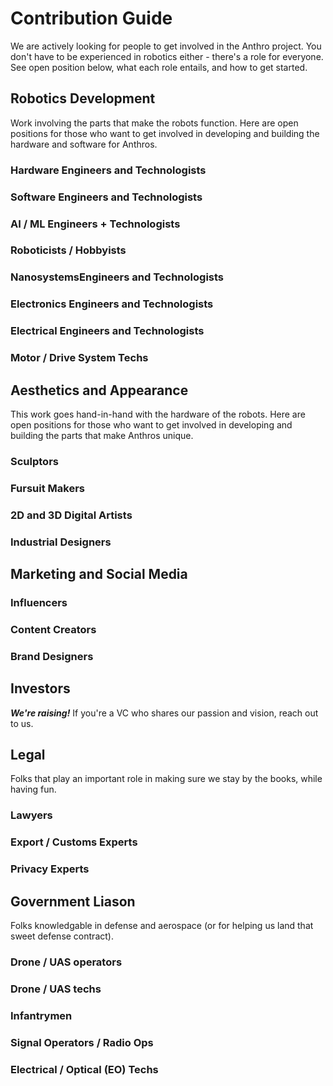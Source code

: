 # Contribution Guide

We are actively looking for people to get involved in the Anthro project. You don't have to be experienced in robotics either - there's a role for everyone. See open position below, what each role entails, and how to get started. 

## Robotics Development

Work involving the parts that make the robots function. Here are open positions for those who want to get involved in developing and building the hardware and software for Anthros. 

### Hardware Engineers and Technologists

### Software Engineers and Technologists

### AI / ML Engineers + Technologists

### Roboticists / Hobbyists

### NanosystemsEngineers and Technologists 

### Electronics Engineers and Technologists

### Electrical Engineers and Technologists

### Motor / Drive System Techs

## Aesthetics and Appearance

This work goes hand-in-hand with the hardware of the robots. Here are open positions for those who want to get involved in developing and building the parts that make Anthros unique. 

### Sculptors 

### Fursuit Makers

### 2D and 3D Digital Artists

### Industrial Designers

## Marketing and Social Media

### Influencers

### Content Creators

### Brand Designers

## Investors

***We're raising!*** If you're a VC who shares our passion and vision, reach out to us.

## Legal

Folks that play an important role in making sure we stay by the books, while having fun.

### Lawyers

### Export / Customs Experts

### Privacy Experts

## Government Liason

Folks knowledgable in defense and aerospace (or for helping us land that sweet defense contract). 

### Drone / UAS operators

### Drone / UAS techs

### Infantrymen

### Signal Operators / Radio Ops

### Electrical / Optical (EO) Techs